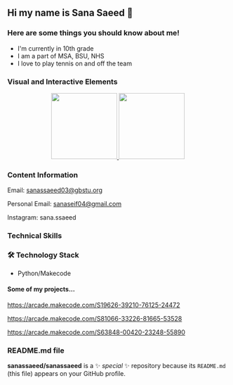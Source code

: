 ## Hi my name is Sana Saeed 👋
### Here are some things you should know about me!
- I'm currently in 10th grade
- I am a part of MSA, BSU, NHS
- I love to play tennis on and off the team

### Visual and Interactive Elements
<p align='center'>
   <a href="https://github-readme-stats.vercel.app/api?username=sanassaeed&show_icons=true&count_private=true">
	       <img height=150 src="https://github-readme-stats.vercel.app/api?username=sanassaeed&show_icons=true&count_private=true"/>
	   </a>
	   <a href="https://github.com/sanassaeed/github-readme-stats">
	       <img height=150 src="https://github-readme-stats.vercel.app/api/top-langs/?username=sanassaeed&layout=compact"/>
	   </a>
</p>



### Content Information
Email: sanassaeed03@gbstu.org

Personal Email: sanaseif04@gmail.com

Instagram: sana.ssaeed

### Technical Skills
### 🛠 Technology Stack
* Python/Makecode

#### Some of my projects...
https://arcade.makecode.com/S19626-39210-76125-24472 

https://arcade.makecode.com/S81066-33226-81665-53528

https://arcade.makecode.com/S63848-00420-23248-55890

 ### README.md file
**sanassaeed/sanassaeed** is a ✨ _special_ ✨ repository because its `README.md` (this file) appears on your GitHub profile.
<!--
Here are some ideas to get you started:

- 🔭 I’m currently working on ...
- 🌱 I’m currently learning ...
- 👯 I’m looking to collaborate on ...
- 🤔 I’m looking for help with ...
- 💬 Ask me about ...
- 📫 How to reach me: ...
- 😄 Pronouns: ...
- ⚡ Fun fact: ...
-->
